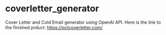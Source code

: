 # coverletter_generator
Cover Letter and Cold Email generator using OpenAI API. Here is the link to the finished prduct: https://pctcoverletter.com/
